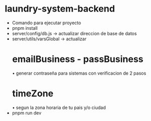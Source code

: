 # laundry-system-backend

- Comando para ejecutar proyecto
- pnpm install
- server/config/db.js -> actualizar direccion de base de datos
- server/utils/varsGlobal -> actualizar
  # emailBusiness - passBusiness
  • generar contraseña para sistemas con verificacion de 2 pasos
  # timeZone
  • segun la zona horaria de tu pais y/o ciudad
- pnpm run dev

